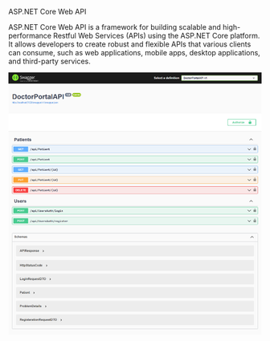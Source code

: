 ASP.NET Core Web API

ASP.NET Core Web API is a framework for building scalable and high-performance Restful Web Services (APIs) using the ASP.NET Core platform. It allows developers to create robust and flexible APIs that various clients can consume, such as web applications, mobile apps, desktop applications, and third-party services.

<img src="https://raw.githubusercontent.com/madeehawaqas04/Doctor_Portal_API/master/DoctorPortalAPI/Images/api.png?raw=true" />
